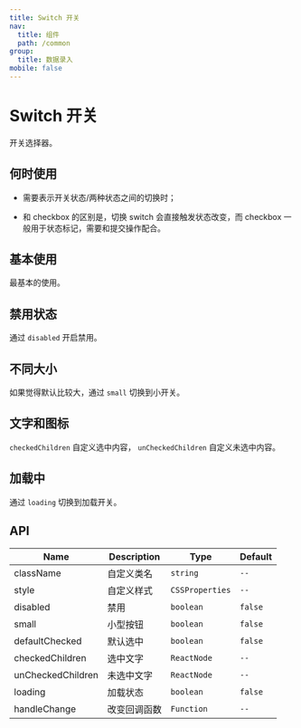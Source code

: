 ```yaml
---
title: Switch 开关
nav:
  title: 组件
  path: /common
group:
  title: 数据录入
mobile: false
---
```


# Switch 开关

开关选择器。

## 何时使用

- 需要表示开关状态/两种状态之间的切换时；

- 和 checkbox 的区别是，切换 switch 会直接触发状态改变，而 checkbox 一般用于状态标记，需要和提交操作配合。

## 基本使用

最基本的使用。

<code src="./demos/index1.tsx"></code>

## 禁用状态

通过 `disabled` 开启禁用。

<code src="./demos/index2.tsx"></code>

## 不同大小

如果觉得默认比较大，通过 `small` 切换到小开关。

<code src="./demos/index3.tsx"></code>

## 文字和图标

`checkedChildren` 自定义选中内容， `unCheckedChildren` 自定义未选中内容。

<code src="./demos/index4.tsx"></code>

## 加载中

通过 `loading` 切换到加载开关。

<code src="./demos/index5.tsx"></code>

## API

| Name              | Description  | Type            | Default |
| ----------------- | ------------ | --------------- | ------- |
| className         | 自定义类名   | `string`        | `--`    |
| style             | 自定义样式   | `CSSProperties` | `--`    |
| disabled          | 禁用         | `boolean`       | `false` |
| small             | 小型按钮     | `boolean`       | `false` |
| defaultChecked    | 默认选中     | `boolean`       | `false` |
| checkedChildren   | 选中文字     | `ReactNode`     | `--`    |
| unCheckedChildren | 未选中文字   | `ReactNode`     | `--`    |
| loading           | 加载状态     | `boolean`       | `false` |
| handleChange      | 改变回调函数 | `Function`      | `--`    |
